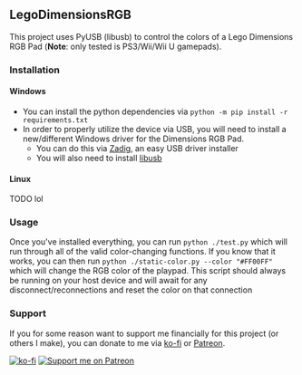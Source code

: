 ## LegoDimensionsRGB

This project uses PyUSB (libusb) to control the colors of a Lego Dimensions RGB Pad (**Note**: only tested is PS3/Wii/Wii U gamepads).

### Installation

#### Windows
- You can install the python dependencies via `python -m pip install -r requirements.txt`
- In order to properly utilize the device via USB, you will need to install a new/different Windows driver for the Dimensions RGB Pad.
    * You can do this via [Zadig](https://zadig.akeo.ie/#), an easy USB driver installer
    * You will also need to install [libusb](https://libusb.info/)


#### Linux

TODO lol


### Usage

Once you've installed everything, you can run `python ./test.py` which will run through all of the valid color-changing functions.
If you know that it works, you can then run `python ./static-color.py --color "#FF00FF"` which will change the RGB color of the playpad. This script should always be running on your host device and will await for any disconnect/reconnections and reset the color on that connection


### Support

If you for some reason want to support me financially for this project (or others I make), you can donate to me via [ko-fi](https://ko-fi.com/fromdarkhell) or [Patreon](https://patreon.com/fromdarkhell).

[![ko-fi](https://ko-fi.com/img/githubbutton_sm.svg)](https://ko-fi.com/O4O44GLCD) [![Support me on Patreon](https://img.shields.io/endpoint.svg?url=https%3A%2F%2Fshieldsio-patreon.vercel.app%2Fapi%3Fusername%3Dfromdarkhell%26type%3Dpatrons&style=for-the-badge)](https://patreon.com/fromdarkhell)